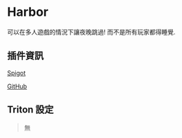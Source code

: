 # Harbor

可以在多人遊戲的情況下讓夜晚跳過! 而不是所有玩家都得睡覺.

## 插件資訊

[Spigot](https://www.spigotmc.org/resources/60088/)

[GitHub](https://github.com/nkomarn/Harbor)

## Triton 設定

> 無

